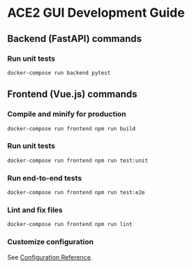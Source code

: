 # ACE2 GUI Development Guide
## Backend (FastAPI) commands
### Run unit tests
```
docker-compose run backend pytest
```

## Frontend (Vue.js) commands
### Compile and minify for production
```
docker-compose run frontend npm run build
```

### Run unit tests
```
docker-compose run frontend npm run test:unit
```

### Run end-to-end tests
```
docker-compose run frontend npm run test:e2e
```

### Lint and fix files
```
docker-compose run frontend npm run lint
```

### Customize configuration
See [Configuration Reference](https://cli.vuejs.org/config/).